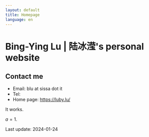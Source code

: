 ```yaml
---
layout: default
title: Homepage
language: en
---
```


Bing-Ying Lu | 陆冰滢's personal website
=====



## Contact me
* Email: blu at sissa dot it
* Tel:
* Home page: https://luby.lu/


It works.

$a=1$.

Last update: 2024-01-24